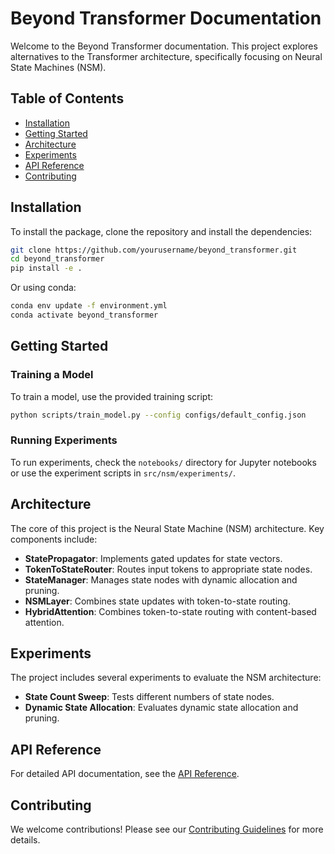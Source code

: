# Beyond Transformer Documentation

Welcome to the Beyond Transformer documentation. This project explores alternatives to the Transformer architecture, specifically focusing on Neural State Machines (NSM).

## Table of Contents

- [Installation](#installation)
- [Getting Started](#getting-started)
- [Architecture](#architecture)
- [Experiments](#experiments)
- [API Reference](#api-reference)
- [Contributing](#contributing)

## Installation

To install the package, clone the repository and install the dependencies:

```bash
git clone https://github.com/yourusername/beyond_transformer.git
cd beyond_transformer
pip install -e .
```

Or using conda:

```bash
conda env update -f environment.yml
conda activate beyond_transformer
```

## Getting Started

### Training a Model

To train a model, use the provided training script:

```bash
python scripts/train_model.py --config configs/default_config.json
```

### Running Experiments

To run experiments, check the `notebooks/` directory for Jupyter notebooks or use the experiment scripts in `src/nsm/experiments/`.

## Architecture

The core of this project is the Neural State Machine (NSM) architecture. Key components include:

- **StatePropagator**: Implements gated updates for state vectors.
- **TokenToStateRouter**: Routes input tokens to appropriate state nodes.
- **StateManager**: Manages state nodes with dynamic allocation and pruning.
- **NSMLayer**: Combines state updates with token-to-state routing.
- **HybridAttention**: Combines token-to-state routing with content-based attention.

## Experiments

The project includes several experiments to evaluate the NSM architecture:

- **State Count Sweep**: Tests different numbers of state nodes.
- **Dynamic State Allocation**: Evaluates dynamic state allocation and pruning.

## API Reference

For detailed API documentation, see the [API Reference](api_reference.md).

## Contributing

We welcome contributions! Please see our [Contributing Guidelines](CONTRIBUTING.md) for more details.